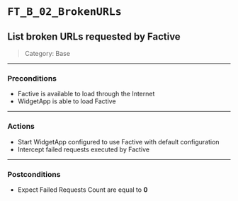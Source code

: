 `FT_B_02_BrokenURLs`
=========================

List broken URLs requested by Factive
-------------------------------------

> Category: Base

***

### Preconditions
 - Factive is available to load through the Internet
 - WidgetApp is able to load Factive

***

### Actions
 - Start WidgetApp configured to use Factive with default configuration
 - Intercept failed requests executed by Factive

***

### Postconditions
 - Expect Failed Requests Count are equal to **0**